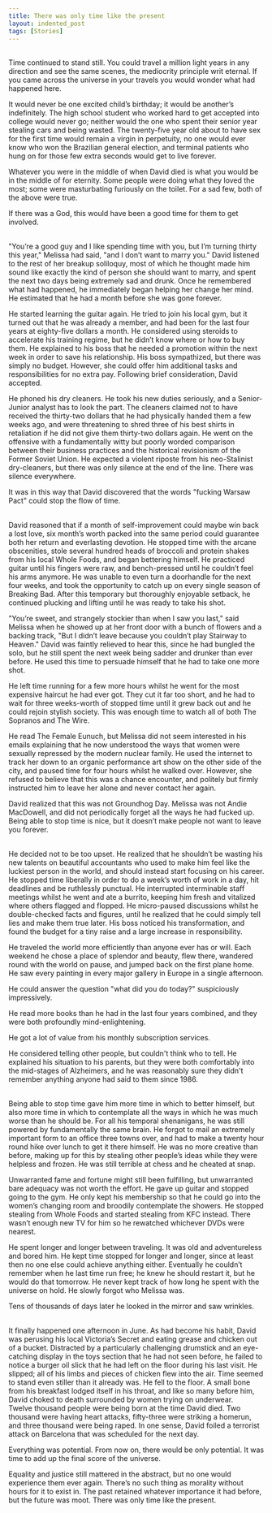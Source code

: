 ```yaml
---
title: There was only time like the present
layout: indented_post
tags: [Stories]
---
```

<br/>
Time continued to stand still. You could travel a million light years in any direction and see the same scenes, the mediocrity principle writ eternal. If you came across the universe in your travels you would wonder what had happened here.

It would never be one excited child’s birthday; it would be another’s indefinitely. The high school student who worked hard to get accepted into college would never go; neither would the one who spent their senior year stealing cars and being wasted. The twenty-five year old about to have sex for the first time would remain a virgin in perpetuity, no one would ever know who won the Brazilian general election, and terminal patients who hung on for those few extra seconds would get to live forever.

Whatever you were in the middle of when David died is what you would be in the middle of for eternity. Some people were doing what they loved the most; some were masturbating furiously on the toilet. For a sad few, both of the above were true.

If there was a God, this would have been a good time for them to get involved.

<br/>
"You’re a good guy and I like spending time with you, but I’m turning thirty this year," Melissa had said, "and I don’t want to marry you." David listened to the rest of her breakup soliloquy, most of which he thought made him sound like exactly the kind of person she should want to marry, and spent the next two days being extremely sad and drunk. Once he remembered what had happened, he immediately began helping her change her mind. He estimated that he had a month before she was gone forever.

He started learning the guitar again. He tried to join his local gym, but it turned out that he was already a member, and had been for the last four years at eighty-five dollars a month. He considered using steroids to accelerate his training regime, but he didn’t know where or how to buy them. He explained to his boss that he needed a promotion within the next week in order to save his relationship. His boss sympathized, but there was simply no budget. However, she could offer him additional tasks and responsibilities for no extra pay. Following brief consideration, David accepted.

He phoned his dry cleaners. He took his new duties seriously, and a Senior-Junior analyst has to look the part. The cleaners claimed not to have received the thirty-two dollars that he had physically handed them a few weeks ago, and were threatening to shred three of his best shirts in retaliation if he did not give them thirty-two dollars again. He went on the offensive with a fundamentally witty but poorly worded comparison between their business practices and the historical revisionism of the Former Soviet Union. He expected a violent riposte from his neo-Stalinist dry-cleaners, but there was only silence at the end of the line. There was silence everywhere.

It was in this way that David discovered that the words "fucking Warsaw Pact" could stop the flow of time.

<br/>
David reasoned that if a month of self-improvement could maybe win back a lost love, six month’s worth packed into the same period could guarantee both her return and everlasting devotion. He stopped time with the arcane obscenities, stole several hundred heads of broccoli and protein shakes from his local Whole Foods, and began bettering himself. He practiced guitar until his fingers were raw, and bench-pressed until he couldn’t feel his arms anymore. He was unable to even turn a doorhandle for the next four weeks, and took the opportunity to catch up on every single season of Breaking Bad. After this temporary but thoroughly enjoyable setback, he continued plucking and lifting until he was ready to take his shot.

"You’re sweet, and strangely stockier than when I saw you last," said Melissa when he showed up at her front door with a bunch of flowers and a backing track, "But I didn’t leave because you couldn’t play Stairway to Heaven." David was faintly relieved to hear this, since he had bungled the solo, but he still spent the next week being sadder and drunker than ever before. He used this time to persuade himself that he had to take one more shot.

He left time running for a few more hours whilst he went for the most expensive haircut he had ever got. They cut it far too short, and he had to wait for three weeks-worth of stopped time until it grew back out and he could rejoin stylish society. This was enough time to watch all of both The Sopranos and The Wire.

He read The Female Eunuch, but Melissa did not seem interested in his emails explaining that he now understood the ways that women were sexually repressed by the modern nuclear family. He used the internet to track her down to an organic performance art show on the other side of the city, and paused time for four hours whilst he walked over. However, she refused to believe that this was a chance encounter, and politely but firmly instructed him to leave her alone and never contact her again.

David realized that this was not Groundhog Day. Melissa was not Andie MacDowell, and did not periodically forget all the ways he had fucked up. Being able to stop time is nice, but it doesn’t make people not want to leave you forever.

<br/>
He decided not to be too upset. He realized that he shouldn’t be wasting his new talents on beautiful accountants who used to make him feel like the luckiest person in the world, and should instead start focusing on his career. He stopped time liberally in order to do a week’s worth of work in a day, hit deadlines and be ruthlessly punctual. He interrupted interminable staff meetings whilst he went and ate a burrito, keeping him fresh and vitalized where others flagged and flopped. He micro-paused discussions whilst he double-checked facts and figures, until he realized that he could simply tell lies and make them true later. His boss noticed his transformation, and found the budget for a tiny raise and a large increase in responsibility.

He traveled the world more efficiently than anyone ever has or will. Each weekend he chose a place of splendor and beauty, flew there, wandered round with the world on pause, and jumped back on the first plane home. He saw every painting in every major gallery in Europe in a single afternoon.

He could answer the question "what did you do today?" suspiciously impressively.

He read more books than he had in the last four years combined, and they were both profoundly mind-enlightening.

He got a lot of value from his monthly subscription services.

He considered telling other people, but couldn't think who to tell. He explained his situation to his parents, but they were both comfortably into the mid-stages of Alzheimers, and he was reasonably sure they didn't remember anything anyone had said to them since 1986.

<br/>
Being able to stop time gave him more time in which to better himself, but also more time in which to contemplate all the ways in which he was much worse than he should be. For all his temporal shenanigans, he was still powered by fundamentally the same brain. He forgot to mail an extremely important form to an office three towns over, and had to make a twenty hour round hike over lunch to get it there himself. He was no more creative than before, making up for this by stealing other people’s ideas while they were helpless and frozen. He was still terrible at chess and he cheated at snap.

Unwarranted fame and fortune might still been fulfilling, but unwarranted bare adequacy was not worth the effort. He gave up guitar and stopped going to the gym. He only kept his membership so that he could go into the women’s changing room and broodily contemplate the showers. He stopped stealing from Whole Foods and started stealing from KFC instead. There wasn’t enough new TV for him so he rewatched whichever DVDs were nearest.

He spent longer and longer between traveling. It was old and adventureless and bored him. He kept time stopped for longer and longer, since at least then no one else could achieve anything either. Eventually he couldn’t remember when he last time run free; he knew he should restart it, but he would do that tomorrow. He never kept track of how long he spent with the universe on hold. He slowly forgot who Melissa was.

Tens of thousands of days later he looked in the mirror and saw wrinkles.

<br/>
It finally happened one afternoon in June. As had become his habit, David was perusing his local Victoria’s Secret and eating grease and chicken out of a bucket. Distracted by a particularly challenging drumstick and an eye-catching display in the toys section that he had not seen before, he failed to notice a burger oil slick that he had left on the floor during his last visit. He slipped; all of his limbs and pieces of chicken flew into the air. Time seemed to stand even stiller than it already was. He fell to the floor. A small bone from his breakfast lodged itself in his throat, and like so many before him, David choked to death surrounded by women trying on underwear.

<br/>
Twelve thousand people were being born at the time David died. Two thousand were having heart attacks, fifty-three were striking a homerun, and three thousand were being raped. In one sense, David foiled a terrorist attack on Barcelona that was scheduled for the next day.

Everything was potential. From now on, there would be only potential. It was time to add up the final score of the universe.

Equality and justice still mattered in the abstract, but no one would experience them ever again. There’s no such thing as morality without hours for it to exist in. The past retained whatever importance it had before, but the future was moot. There was only time like the present.

